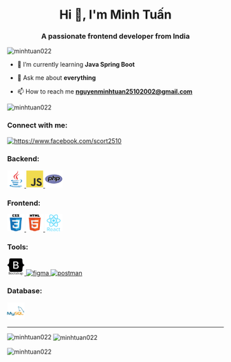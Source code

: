 <h1 align="center">Hi 👋, I'm Minh Tuấn</h1>
<h3 align="center">A passionate frontend developer from India</h3>
<p align="left"> <img src="https://komarev.com/ghpvc/?username=minhtuan022&label=Profile%20views&color=0e75b6&style=flat" alt="minhtuan022" /> </p>

- 🌱 I’m currently learning **Java Spring Boot**

- 💬 Ask me about **everything**

- 📫 How to reach me **nguyenminhtuan25102002@gmail.com**
<p align="left"> <img src="https://komarev.com/ghpvc/?username=minhtuan022&label=Profile%20views&color=0e75b6&style=flat" alt="minhtuan022" /> </p>

<h3 align="left">Connect with me:</h3>
<p align="left">
<a href="https://fb.com/https://www.facebook.com/scort2510" target="blank"><img align="center" src="https://raw.githubusercontent.com/rahuldkjain/github-profile-readme-generator/master/src/images/icons/Social/facebook.svg" alt="https://www.facebook.com/scort2510" height="30" width="40"/></a>
</p>

<h3 align="left">Backend:</h3>
<p align="left"> <a href="https://www.java.com" target="_blank" rel="noreferrer" > <img src="https://raw.githubusercontent.com/devicons/devicon/master/icons/java/java-original.svg" alt="java" width="40" height="40" /> </a> <a href="https://developer.mozilla.org/en-US/docs/Web/JavaScript" target="_blank" rel="noreferrer"> <img src="https://raw.githubusercontent.com/devicons/devicon/master/icons/javascript/javascript-original.svg" alt="javascript" width="40" height="40"/> </a>  <a href="https://www.php.net" target="_blank" rel="noreferrer"> <img src="https://raw.githubusercontent.com/devicons/devicon/master/icons/php/php-original.svg" alt="php" width="40" height="40"/> </a>   </p>
<h3 align="left">Frontend:</h3>
<p align="left">
 <a href="https://www.w3schools.com/css/" target="_blank" rel="noreferrer"> <img src="https://raw.githubusercontent.com/devicons/devicon/master/icons/css3/css3-original-wordmark.svg" alt="css3" width="40" height="40"/> </a>
  <a href="https://www.w3.org/html/" target="_blank" rel="noreferrer"> <img src="https://raw.githubusercontent.com/devicons/devicon/master/icons/html5/html5-original-wordmark.svg" alt="html5" width="40" height="40"/>
  <a href="https://reactjs.org/" target="_blank" rel="noreferrer"> <img src="https://raw.githubusercontent.com/devicons/devicon/master/icons/react/react-original-wordmark.svg" alt="react" width="40" height="40"/> </a>
</p>
<h3 align="left">Tools:</h3>
<p align="left">
  <a href="https://getbootstrap.com" target="_blank" rel="noreferrer"> <img src="https://raw.githubusercontent.com/devicons/devicon/master/icons/bootstrap/bootstrap-plain-wordmark.svg" alt="bootstrap" width="40" height="40"/> </a>
  <a href="https://www.figma.com/" target="_blank" rel="noreferrer"> <img src="https://www.vectorlogo.zone/logos/figma/figma-icon.svg" alt="figma" width="40" height="40"/> </a>
  <a href="https://postman.com" target="_blank" rel="noreferrer"> <img src="https://www.vectorlogo.zone/logos/getpostman/getpostman-icon.svg" alt="postman" width="40" height="40"/> </a>
</p>
<h3 align="left">Database:</h3>
<p align="left">
  <a href="https://www.mysql.com/" target="_blank" rel="noreferrer"> <img src="https://raw.githubusercontent.com/devicons/devicon/master/icons/mysql/mysql-original-wordmark.svg" alt="mysql" width="40" height="40"/> </a>
</p>
<hr></hr>
    
<p><img align="left" src="https://github-readme-stats.vercel.app/api/top-langs?username=minhtuan022&show_icons=true&locale=en&layout=compact" alt="minhtuan022" /></p>

<p>&nbsp;<img align="center" src="https://github-readme-stats.vercel.app/api?username=minhtuan022&show_icons=true&locale=en" alt="minhtuan022" /></p>

<p><img align="center" src="https://github-readme-streak-stats.herokuapp.com/?user=minhtuan022&" alt="minhtuan022" /></p>

